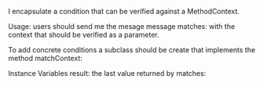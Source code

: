I encapsulate a condition that can be verified against a MethodContext.

Usage: users should send me the mesage message matches: with the context
that should be verified as a parameter.

To add concrete conditions a subclass should be create that implements the method matchContext:

Instance Variables
result:		the last value returned by matches:


